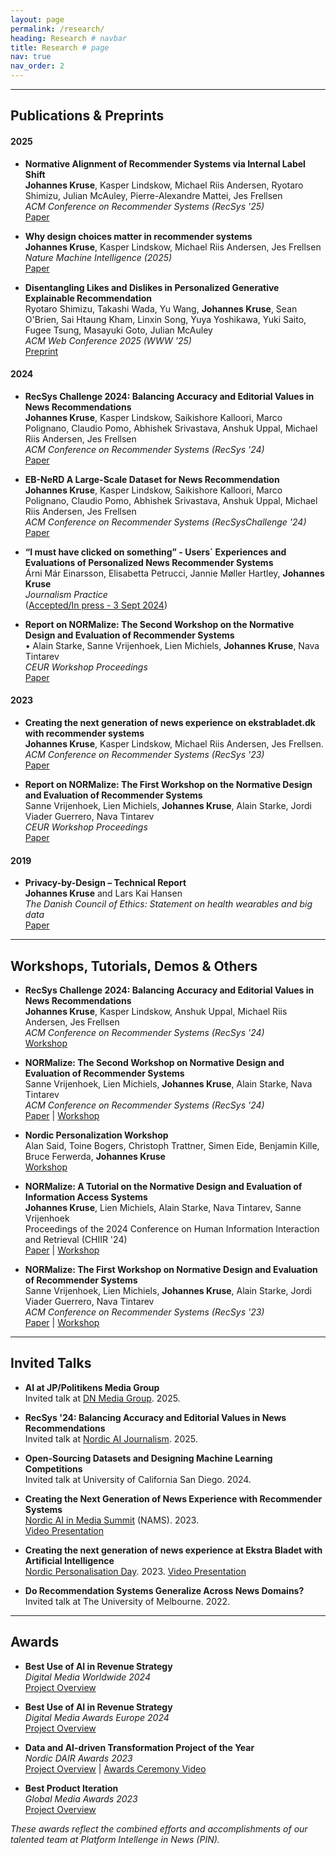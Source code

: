 ```yaml
---
layout: page
permalink: /research/
heading: Research # navbar
title: Research # page
nav: true
nav_order: 2
---
```


<!-- TODO: add DOI? -->
----
## **Publications & Preprints**
#### **2025**
- **Normative Alignment of Recommender Systems via Internal Label Shift** \
  **Johannes Kruse**, Kasper Lindskow, Michael Riis Andersen, Ryotaro Shimizu, Julian McAuley, Pierre-Alexandre Mattei, Jes Frellsen \
  *ACM Conference on Recommender Systems (RecSys '25)* \
  [Paper](https://doi.org/10.1145/3705328.3759309)

- **Why design choices matter in recommender systems** \
  **Johannes Kruse**, Kasper Lindskow, Michael Riis Andersen, Jes Frellsen \
  *Nature Machine Intelligence (2025)* \
  [Paper](https://www.nature.com/articles/s42256-025-01043-5.epdf?sharing_token=BmjVdyNM0B49U5uslj_qXNRgN0jAjWel9jnR3ZoTv0N-QFrIAp25ScsG4Mp89qWAA0fqvOMGOIcMdVp8kCb6xgqbZB-RAdevBFHWDhJ0vGwUiPvzbVMXYI5Xh-V813S-F2dLzJH84qJeqrzkR0aiXqPwaFWLK7XM7bBhOUZFnqA%3D)

- **Disentangling Likes and Dislikes in Personalized Generative Explainable Recommendation** \
  Ryotaro Shimizu, Takashi Wada, Yu Wang, **Johannes Kruse**, Sean O'Brien, Sai Htaung Kham, Linxin Song, Yuya Yoshikawa, Yuki Saito, Fugee Tsung, Masayuki Goto, Julian McAuley \
  *ACM Web Conference 2025 (WWW '25)* \
  [Preprint](https://arxiv.org/abs/2410.13248)

#### **2024**
- **RecSys Challenge 2024: Balancing Accuracy and Editorial Values in News Recommendations** \
  **Johannes Kruse**, Kasper Lindskow, Saikishore Kalloori, Marco Polignano, Claudio Pomo, Abhishek Srivastava, Anshuk Uppal, Michael Riis Andersen, Jes Frellsen \
  *ACM Conference on Recommender Systems (RecSys '24)* \
  [Paper](https://dl.acm.org/doi/abs/10.1145/3640457.3687164)

- **EB-NeRD A Large-Scale Dataset for News Recommendation** \
  **Johannes Kruse**, Kasper Lindskow, Saikishore Kalloori, Marco Polignano, Claudio Pomo, Abhishek Srivastava, Anshuk Uppal, Michael Riis Andersen, Jes Frellsen \
  *ACM Conference on Recommender Systems (RecSysChallenge '24)* \
  [Paper](https://dl.acm.org/doi/10.1145/3687151.3687152)

- **“I must have clicked on something” - Users´ Experiences and Evaluations of Personalized News Recommender Systems** \
  Árni Már Einarsson, Elisabetta Petrucci, Jannie Møller Hartley, **Johannes Kruse** \
  *Journalism Practice* \
  ([Accepted/In press - 3 Sept 2024](https://forskning.ruc.dk/en/publications/i-must-have-clicked-on-something-users-experiences-and-evaluation))
  <!-- TODO: ADD THE PAPER -->

- **Report on NORMalize: The Second Workshop on the Normative Design and Evaluation of Recommender Systems** \
  •	Alain Starke, Sanne Vrijenhoek, Lien Michiels, **Johannes Kruse**, Nava Tintarev \
  *CEUR Workshop Proceedings* \
  [Paper](https://ceur-ws.org/Vol-3898/)

#### **2023**
- **Creating the next generation of news experience on ekstrabladet.dk with recommender systems** \
  **Johannes Kruse**, Kasper Lindskow, Michael Riis Andersen, Jes Frellsen. \
  *ACM Conference on Recommender Systems (RecSys '23)* \
  [Paper](https://dl.acm.org/doi/10.1145/3604915.3610248)

- **Report on NORMalize: The First Workshop on the Normative Design and Evaluation of Recommender Systems** \
  Sanne Vrijenhoek, Lien Michiels, **Johannes Kruse**, Alain Starke, Jordi Viader Guerrero, Nava Tintarev \
  *CEUR Workshop Proceedings* \
  [Paper](https://ceur-ws.org/Vol-3639/)

#### **2019**
- **Privacy-by-Design – Technical Report** \
  **Johannes Kruse** and Lars Kai Hansen \
  *The Danish Council of Ethics: Statement on health wearables and big data* \
  [Paper](https://www.ft.dk/samling/20191/almdel/UER/bilag/2/2095890/index.htm)


----
## **Workshops, Tutorials, Demos & Others**
- **RecSys Challenge 2024: Balancing Accuracy and Editorial Values in News Recommendations** \
  **Johannes Kruse**, Kasper Lindskow, Anshuk Uppal, Michael Riis Andersen, Jes Frellsen \
  *ACM Conference on Recommender Systems (RecSys '24)* \
  [Workshop](https://recsys.eb.dk/)
  <!-- TODO: ADD THE PAPER -->

- **NORMalize: The Second Workshop on Normative Design and Evaluation of Recommender Systems** \
  Sanne Vrijenhoek, Lien Michiels, **Johannes Kruse**, Alain Starke, Nava Tintarev \
  *ACM Conference on Recommender Systems (RecSys '24)* \
  [Paper](https://dl.acm.org/doi/abs/10.1145/3640457.3687103) | [Workshop](https://sites.google.com/view/normalizeworkshop/recsys24?authuser=0) 

- **Nordic Personalization Workshop** \
  Alan Said, Toine Bogers, Christoph Trattner, Simen Eide, Benjamin Kille, Bruce Ferwerda, **Johannes Kruse** \
  [Workshop](https://personalizationday.github.io/2024/) 

- **NORMalize: A Tutorial on the Normative Design and Evaluation of Information Access Systems** \
  **Johannes Kruse**, Lien Michiels, Alain Starke, Nava Tintarev, Sanne Vrijenhoek \
  Proceedings of the 2024 Conference on Human Information Interaction and Retrieval (CHIIR '24) \
  [Paper](https://dl.acm.org/doi/pdf/10.1145/3627508.3638319) | [Workshop](https://sites.google.com/view/normalizeworkshop/chiir24?authuser=0)

- **NORMalize: The First Workshop on Normative Design and Evaluation of Recommender Systems** \
  Sanne Vrijenhoek, Lien Michiels, **Johannes Kruse**, Alain Starke, Jordi Viader Guerrero, Nava Tintarev \
  *ACM Conference on Recommender Systems (RecSys '23)* \
  [Paper](https://doi.org/10.1145/3604915.3608757) | [Workshop](https://sites.google.com/view/normalizeworkshop/recsys23?authuser=0)

----
## **Invited Talks** 
- **AI at JP/Politikens Media Group** \
  Invited talk at [DN Media Group](https://www.dngroup.com/). 2025.

- **RecSys '24: Balancing Accuracy and Editorial Values in News Recommendations** \
  Invited talk at [Nordic AI Journalism](https://www.nordicaijournalism.com/). 2025. 

- **Open-Sourcing Datasets and Designing Machine Learning Competitions** \
  Invited talk at University of California San Diego. 2024. 

<!-- 2023-05-09 -->
- **Creating the Next Generation of News Experience with Recommender Systems** \
  [Nordic AI in Media Summit](https://www.nordicaijournalism.com/nordicaimediasummit) (NAMS). 2023. \
  [Video Presentation](https://www.youtube.com/watch?v=i9hcu3Szo7w)

<!-- 2023-03-30 -->
- **Creating the next generation of news experience at Ekstra Bladet with Artificial Intelligence** \
  [Nordic Personalisation Day](https://sites.google.com/schibsted.com/personalisationday/home). 2023. 
  [Video Presentation](https://youtu.be/piCuYLEYQZc?si=1GjFBCl9-lRsfE1Q&t=13492)

- **Do Recommendation Systems Generalize Across News Domains?** \
  Invited talk at The University of Melbourne. 2022. 

----

## **Awards** 
<!-- #### **2024** -->
- **Best Use of AI in Revenue Strategy** \
  *Digital Media Worldwide 2024* \
  [Project Overview](https://wan-ifra.org/events/digital-media-awards-worldwide/?pagetype=programme) 

- **Best Use of AI in Revenue Strategy** \
  *Digital Media Awards Europe 2024* \
  [Project Overview](https://wan-ifra.org/2024/04/wan-ifra-announces-the-winners-of-the-digital-media-awards-europe-2024/) 

<!-- #### **2023** -->
- **Data and AI-driven Transformation Project of the Year** \
  *Nordic DAIR Awards 2023* \
  [Project Overview](https://dairawards.com/winners-2023/#organisation-category-winners) | [Awards Ceremony Video](https://www.youtube.com/watch?v=zNUN3ZubxOs&t=104s)

- **Best Product Iteration** \
  *Global Media Awards 2023* \
  [Project Overview](https://www.inma.org/best-practice/Best-Product-Iteration/2023-180/The-Platform-Intelligence-in-News-project-PIN)

*These awards reflect the combined efforts and accomplishments of our talented team at Platform Intellenge in News (PIN).*